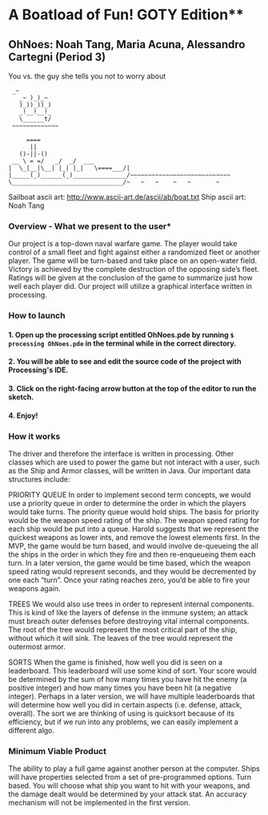 # A Boatload of Fun! GOTY Edition**

## OhNoes: Noah Tang, Maria Acuna, Alessandro Cartegni (Period 3)



You vs. the guy she tells you not to worry about

 ```
  _~
    _~ )_)_~
    )_))_))_)
    _!__!__!_
    \______t/
  ~~~~~~~~~~~~~
```
```
     ====
      ||
   ()-||-()
 __ \ = =/   _/  _/  ___
|  \_|__|\__| |_| |_|   \====___/|
|_____(_)______(_)_______________/~~~~~~~~~~~~~~~~~~~~~~~~~~~~
\_______________________________/~   ~   ~    ~   ~       ~

```
Sailboat ascii art:  http://www.ascii-art.de/ascii/ab/boat.txt
Ship ascii art: Noah Tang



### Overview - What we present to the user*

Our project is a top-down naval warfare game. The player would take control of a small fleet and fight against either a randomized fleet or another player.  The game will be turn-based and take place on an open-water field. Victory is achieved by the complete destruction of the opposing side’s fleet. Ratings will be given at the conclusion of the game to summarize just how well each player did. Our project will utilize a graphical interface written in processing. 

### How to launch

#### 1. Open up the processing script entitled OhNoes.pde by running `$ processing OhNoes.pde` in the terminal while in the correct directory.
#### 2. You will be able to see and edit the source code of the project with Processing's IDE.
#### 3. Click on the right-facing arrow button at the top of the editor to run the sketch.
#### 4. Enjoy!

### How it works

The driver and therefore the interface is written in processing. Other classes which are used to power the game but not interact with a user, such as the Ship and Armor classes, will be written in Java. Our important data structures include:


PRIORITY QUEUE
In order to implement second term concepts, we would use a priority queue in order to determine the order in which the players would take turns.  The priority queue would hold ships.  The basis for priority would be the weapon speed rating of the ship.  The weapon speed rating for each ship would be put into a queue.  Harold suggests that we represent the quickest weapons as lower ints, and remove the lowest elements first.  In the MVP, the game would be turn based, and would involve de-queueing the all the ships in the order in which they fire and then re-enqueueing them each turn.  In a later version, the game would be time based, which the weapon speed rating would represent seconds, and they would be decremented by one each “turn”.  Once your rating reaches zero, you’d be able to fire your weapons again.

TREES
We would also use trees in order to represent internal components. This is kind of like the layers of defense in the immune system; an attack must breach outer defenses before destroying vital internal components.  The root of the tree would represent the most critical part of the ship, without which it will sink.  The leaves of the tree would represent the outermost armor.  

SORTS
When the game is finished, how well you did is seen on a leaderboard.  This leaderboard will use some kind of sort.  Your score would be determined by the sum of how many times you have hit the enemy (a positive integer) and how many times you have been hit (a negative integer).  Perhaps in a later version, we will have multiple leaderboards that will determine how well you did in certain aspects (i.e. defense, attack, overall).  The sort we are thinking of using is quicksort because of its efficiency, but if we run into any problems, we can easily implement a different algo.


### Minimum Viable Product

The ability to play a full game against another person at the computer. Ships will have properties selected from a set of pre-programmed options.  Turn based.  You will choose what ship you want to hit with your weapons, and the damage dealt would be determined by your attack stat.  An accuracy mechanism will not be implemented in the first version.

